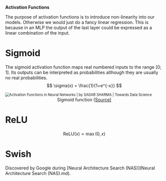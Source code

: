 **Activation Functions**

The purpose of activation functions is to introduce non-linearity into our models. Otherwise we would just do a fancy linear regression. This is because in an MLP the output of the last layer could be expressed as a linear combination of the input.

# Sigmoid

The sigmoid activation function maps real numbered inputs to the range $[0;1]$​. Its outputs can be interpreted as probabilities although they are usually no real probabilities.
$$
\sigma(x) = \frac{1}{1+e^{-x}}
$$

<img src="https://miro.medium.com/v2/resize:fit:970/1*Xu7B5y9gp0iL5ooBj7LtWw.png" alt="Activation Functions in Neural Networks | by SAGAR SHARMA | Towards Data  Science" style="zoom:80%;" />

<center>Sigmoid function (<a href="https://towardsdatascience.com/activation-functions-neural-networks-1cbd9f8d91d6">Source)</a></center>

# ReLU

$$
\mathrm{ReLU}(x) = \max{(0, x)}
$$

# Swish

Discovered by Google during [Neural Architecture Search (NAS)](Neural Architecture Search (NAS).md). 

